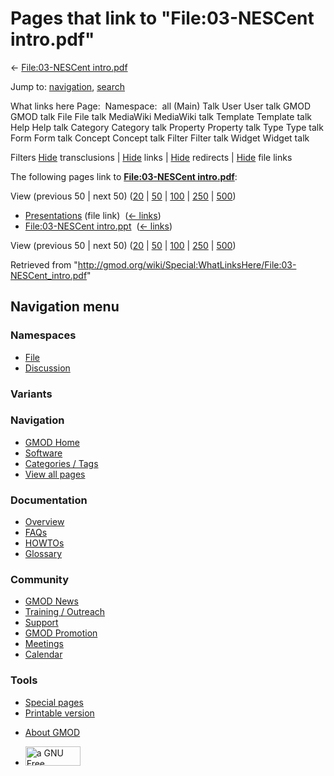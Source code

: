 <div id="mw-page-base" class="noprint">

</div>

<div id="mw-head-base" class="noprint">

</div>

<div id="content" class="mw-body" role="main">

<span id="top"></span>

<div id="mw-js-message" style="display:none;">

</div>



# <span dir="auto">Pages that link to "File:03-NESCent intro.pdf"</span>

<div id="bodyContent">

<div id="contentSub">

← [File:03-NESCent
intro.pdf](/wiki/File:03-NESCent_intro.pdf "File:03-NESCent intro.pdf")

</div>

<div id="jump-to-nav" class="mw-jump">

Jump to: [navigation](#mw-navigation), [search](#p-search)

</div>

<div id="mw-content-text">

What links here Page:  Namespace:  all (Main) Talk User User talk GMOD
GMOD talk File File talk MediaWiki MediaWiki talk Template Template talk
Help Help talk Category Category talk Property Property talk Type Type
talk Form Form talk Concept Concept talk Filter Filter talk Widget
Widget talk

Filters
[Hide](/mediawiki/index.php?title=Special:WhatLinksHere/File:03-NESCent_intro.pdf&hidetrans=1 "Special:WhatLinksHere/File:03-NESCent intro.pdf")
transclusions \|
[Hide](/mediawiki/index.php?title=Special:WhatLinksHere/File:03-NESCent_intro.pdf&hidelinks=1 "Special:WhatLinksHere/File:03-NESCent intro.pdf")
links \|
[Hide](/mediawiki/index.php?title=Special:WhatLinksHere/File:03-NESCent_intro.pdf&hideredirs=1 "Special:WhatLinksHere/File:03-NESCent intro.pdf")
redirects \|
[Hide](/mediawiki/index.php?title=Special:WhatLinksHere/File:03-NESCent_intro.pdf&hideimages=1 "Special:WhatLinksHere/File:03-NESCent intro.pdf")
file links

The following pages link to **[File:03-NESCent
intro.pdf](/wiki/File:03-NESCent_intro.pdf "File:03-NESCent intro.pdf")**:

View (previous 50 \| next 50)
([20](/mediawiki/index.php?title=Special:WhatLinksHere/File:03-NESCent_intro.pdf&limit=20 "Special:WhatLinksHere/File:03-NESCent intro.pdf")
\|
[50](/mediawiki/index.php?title=Special:WhatLinksHere/File:03-NESCent_intro.pdf&limit=50 "Special:WhatLinksHere/File:03-NESCent intro.pdf")
\|
[100](/mediawiki/index.php?title=Special:WhatLinksHere/File:03-NESCent_intro.pdf&limit=100 "Special:WhatLinksHere/File:03-NESCent intro.pdf")
\|
[250](/mediawiki/index.php?title=Special:WhatLinksHere/File:03-NESCent_intro.pdf&limit=250 "Special:WhatLinksHere/File:03-NESCent intro.pdf")
\|
[500](/mediawiki/index.php?title=Special:WhatLinksHere/File:03-NESCent_intro.pdf&limit=500 "Special:WhatLinksHere/File:03-NESCent intro.pdf"))

- [Presentations](/wiki/Presentations "Presentations") (file link) ‎
  <span class="mw-whatlinkshere-tools">([←
  links](/mediawiki/index.php?title=Special:WhatLinksHere&target=Presentations "Special:WhatLinksHere"))</span>
- [File:03-NESCent
  intro.ppt](/wiki/File:03-NESCent_intro.ppt "File:03-NESCent intro.ppt")
  ‎ <span class="mw-whatlinkshere-tools">([←
  links](/mediawiki/index.php?title=Special:WhatLinksHere&target=File%3A03-NESCent+intro.ppt "Special:WhatLinksHere"))</span>

View (previous 50 \| next 50)
([20](/mediawiki/index.php?title=Special:WhatLinksHere/File:03-NESCent_intro.pdf&limit=20 "Special:WhatLinksHere/File:03-NESCent intro.pdf")
\|
[50](/mediawiki/index.php?title=Special:WhatLinksHere/File:03-NESCent_intro.pdf&limit=50 "Special:WhatLinksHere/File:03-NESCent intro.pdf")
\|
[100](/mediawiki/index.php?title=Special:WhatLinksHere/File:03-NESCent_intro.pdf&limit=100 "Special:WhatLinksHere/File:03-NESCent intro.pdf")
\|
[250](/mediawiki/index.php?title=Special:WhatLinksHere/File:03-NESCent_intro.pdf&limit=250 "Special:WhatLinksHere/File:03-NESCent intro.pdf")
\|
[500](/mediawiki/index.php?title=Special:WhatLinksHere/File:03-NESCent_intro.pdf&limit=500 "Special:WhatLinksHere/File:03-NESCent intro.pdf"))

</div>

<div class="printfooter">

Retrieved from
"<http://gmod.org/wiki/Special:WhatLinksHere/File:03-NESCent_intro.pdf>"

</div>

<div id="catlinks" class="catlinks catlinks-allhidden">

</div>

<div class="visualClear">

</div>

</div>

</div>

<div id="mw-navigation">

## Navigation menu

<div id="mw-head">



<div id="left-navigation">

<div id="p-namespaces" class="vectorTabs" role="navigation"
aria-labelledby="p-namespaces-label">

### Namespaces

- <span id="ca-nstab-image"><a href="/wiki/File:03-NESCent_intro.pdf" accesskey="c"
  title="View the file page [c]">File</a></span>
- <span id="ca-talk"><a
  href="/mediawiki/index.php?title=File_talk:03-NESCent_intro.pdf&amp;action=edit&amp;redlink=1"
  accesskey="t"
  title="Discussion about the content page [t]">Discussion</a></span>

</div>

<div id="p-variants" class="vectorMenu emptyPortlet" role="navigation"
aria-labelledby="p-variants-label">

### 

### Variants[](#)

<div class="menu">

</div>

</div>

</div>

<div id="right-navigation">





</div>



</div>

</div>

</div>

<div id="mw-panel">

<div id="p-logo" role="banner">

<a href="/wiki/Main_Page"
style="background-image: url(http://gmod.org/images/GMOD-cogs.png);"
title="Visit the main page"></a>

</div>

<div id="p-Navigation" class="portal" role="navigation"
aria-labelledby="p-Navigation-label">

### Navigation

<div class="body">

- <span id="n-GMOD-Home">[GMOD Home](/wiki/Main_Page)</span>
- <span id="n-Software">[Software](/wiki/GMOD_Components)</span>
- <span id="n-Categories-.2F-Tags">[Categories /
  Tags](/wiki/Categories)</span>
- <span id="n-View-all-pages">[View all
  pages](/wiki/Special:AllPages)</span>

</div>

</div>

<div id="p-Documentation" class="portal" role="navigation"
aria-labelledby="p-Documentation-label">

### Documentation

<div class="body">

- <span id="n-Overview">[Overview](/wiki/Overview)</span>
- <span id="n-FAQs">[FAQs](/wiki/Category:FAQ)</span>
- <span id="n-HOWTOs">[HOWTOs](/wiki/Category:HOWTO)</span>
- <span id="n-Glossary">[Glossary](/wiki/Glossary)</span>

</div>

</div>

<div id="p-Community" class="portal" role="navigation"
aria-labelledby="p-Community-label">

### Community

<div class="body">

- <span id="n-GMOD-News">[GMOD News](/wiki/GMOD_News)</span>
- <span id="n-Training-.2F-Outreach">[Training /
  Outreach](/wiki/Training_and_Outreach)</span>
- <span id="n-Support">[Support](/wiki/Support)</span>
- <span id="n-GMOD-Promotion">[GMOD
  Promotion](/wiki/GMOD_Promotion)</span>
- <span id="n-Meetings">[Meetings](/wiki/Meetings)</span>
- <span id="n-Calendar">[Calendar](/wiki/Calendar)</span>

</div>

</div>

<div id="p-tb" class="portal" role="navigation"
aria-labelledby="p-tb-label">

### Tools

<div class="body">

- <span id="t-specialpages"><a href="/wiki/Special:SpecialPages" accesskey="q"
  title="A list of all special pages [q]">Special pages</a></span>
- <span id="t-print"><a
  href="/mediawiki/index.php?title=Special:WhatLinksHere/File:03-NESCent_intro.pdf&amp;printable=yes"
  rel="alternate" accesskey="p"
  title="Printable version of this page [p]">Printable version</a></span>

</div>

</div>

</div>

</div>

<div id="footer" role="contentinfo">

- <span id="footer-places-about">[About
  GMOD](/wiki/GMOD:About "GMOD:About")</span>

<!-- -->

- <span id="footer-copyrightico">[<img src="http://www.gnu.org/graphics/gfdl-logo-small.png" width="88"
  height="31" alt="a GNU Free Documentation License" />](http://www.gnu.org/licenses/fdl-1.3.html)</span>




</div>
